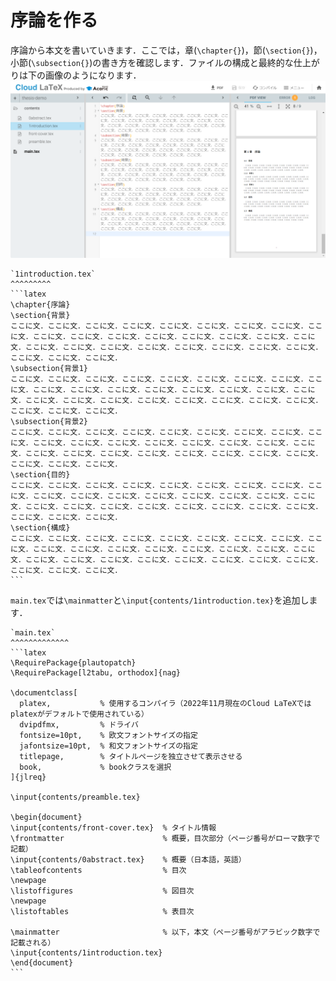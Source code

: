 # 序論を作る
序論から本文を書いていきます．ここでは，章(`\chapter{}`)，節(`\section{}`)，小節(`\subsection{}`)の書き方を確認します．ファイルの構成と最終的な仕上がりは下の画像のようになります．
![introduction](images/introduction.png)
````{grid-item-card}
`1introduction.tex`
^^^^^^^^^
```latex
\chapter{序論}
\section{背景}
ここに文．ここに文．ここに文．ここに文．ここに文．ここに文．ここに文．ここに文．ここに文．ここに文．ここに文．ここに文．ここに文．ここに文．ここに文．ここに文．ここに文．ここに文．ここに文．ここに文．ここに文．ここに文．ここに文．ここに文．ここに文．ここに文．ここに文．ここに文．
\subsection{背景1}
ここに文．ここに文．ここに文．ここに文．ここに文．ここに文．ここに文．ここに文．ここに文．ここに文．ここに文．ここに文．ここに文．ここに文．ここに文．ここに文．ここに文．ここに文．ここに文．ここに文．ここに文．ここに文．ここに文．ここに文．ここに文．ここに文．ここに文．ここに文．
\subsection{背景2}
ここに文．ここに文．ここに文．ここに文．ここに文．ここに文．ここに文．ここに文．ここに文．ここに文．ここに文．ここに文．ここに文．ここに文．ここに文．ここに文．ここに文．ここに文．ここに文．ここに文．ここに文．ここに文．ここに文．ここに文．ここに文．ここに文．ここに文．ここに文．
\section{目的}
ここに文．ここに文．ここに文．ここに文．ここに文．ここに文．ここに文．ここに文．ここに文．ここに文．ここに文．ここに文．ここに文．ここに文．ここに文．ここに文．ここに文．ここに文．ここに文．ここに文．ここに文．ここに文．ここに文．ここに文．ここに文．ここに文．ここに文．ここに文．
\section{構成}
ここに文．ここに文．ここに文．ここに文．ここに文．ここに文．ここに文．ここに文．ここに文．ここに文．ここに文．ここに文．ここに文．ここに文．ここに文．ここに文．ここに文．ここに文．ここに文．ここに文．ここに文．ここに文．ここに文．ここに文．ここに文．ここに文．ここに文．ここに文．
```
````

`main.tex`では`\mainmatter`と`\input{contents/1introduction.tex}`を追加します．

````{grid-item-card}
`main.tex`
^^^^^^^^^^^^^
```latex
\RequirePackage{plautopatch}
\RequirePackage[l2tabu, orthodox]{nag}

\documentclass[
  platex,           % 使用するコンパイラ（2022年11月現在のCloud LaTeXではplatexがデフォルトで使用されている）
  dvipdfmx,         % ドライバ
  fontsize=10pt,    % 欧文フォントサイズの指定
  jafontsize=10pt,  % 和文フォントサイズの指定
  titlepage,        % タイトルページを独立させて表示させる
  book,             % bookクラスを選択
]{jlreq}

\input{contents/preamble.tex}

\begin{document}
\input{contents/front-cover.tex}  % タイトル情報
\frontmatter                      % 概要，目次部分（ページ番号がローマ数字で記載）
\input{contents/0abstract.tex}    % 概要（日本語，英語）
\tableofcontents                  % 目次
\newpage
\listoffigures                    % 図目次
\newpage
\listoftables                     % 表目次

\mainmatter                       % 以下，本文（ページ番号がアラビック数字で記載される）
\input{contents/1introduction.tex}
\end{document}
```
````